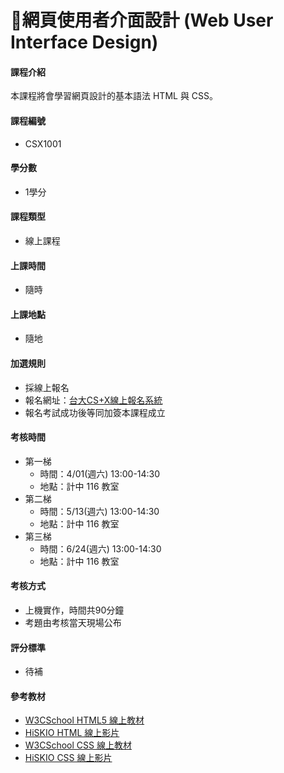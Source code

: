 # 網頁使用者介面設計 \(Web User Interface Design\)

#### 課程介紹

本課程將會學習網頁設計的基本語法 HTML 與 CSS。

#### 課程編號

* CSX1001

#### 學分數

* 1學分

#### 課程類型

* 線上課程

#### 上課時間

* 隨時

#### 上課地點

* 隨地

#### 加選規則

* 採線上報名
* 報名網址：[台大CS+X線上報名系統](https://csx.aca.ntu.edu.tw/course)
* 報名考試成功後等同加簽本課程成立 

#### 考核時間

* 第一梯
  * 時間：4/01\(週六\) 13:00-14:30 
  * 地點：計中 116 教室
* 第二梯
  * 時間：5/13\(週六\) 13:00-14:30 
  * 地點：計中 116 教室
* 第三梯
  * 時間：6/24\(週六\) 13:00-14:30 
  * 地點：計中 116 教室 

#### 考核方式

* 上機實作，時間共90分鐘
* 考題由考核當天現場公布

#### 評分標準

* 待補

#### 參考教材

* [W3CSchool HTML5 線上教材](http://www.w3schools.com/html/)
* [HiSKIO HTML 線上影片](https://hiskio.com/course/48)
* [W3CSchool CSS 線上教材](http://www.w3schools.com/css/default.asp)
* [HiSKIO CSS 線上影片](https://hiskio.com/course/40)



